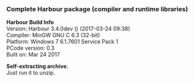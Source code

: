 ### Complete Harbour package (compiler and runtime libraries)
  
  **Harbour Build Info**   
   Version: Harbour 3.4.0dev () (2017-03-24 09:38)   
   Compiler: MinGW GNU C 6.3 (32-bit)  
   Platform: Windows 7 6.1.7601 Service Pack 1   
   PCode version: 0.3   
   Built on: Mar 24 2017

  **Self-extracting archive.**  
     Just run it to unzip.
     
     
